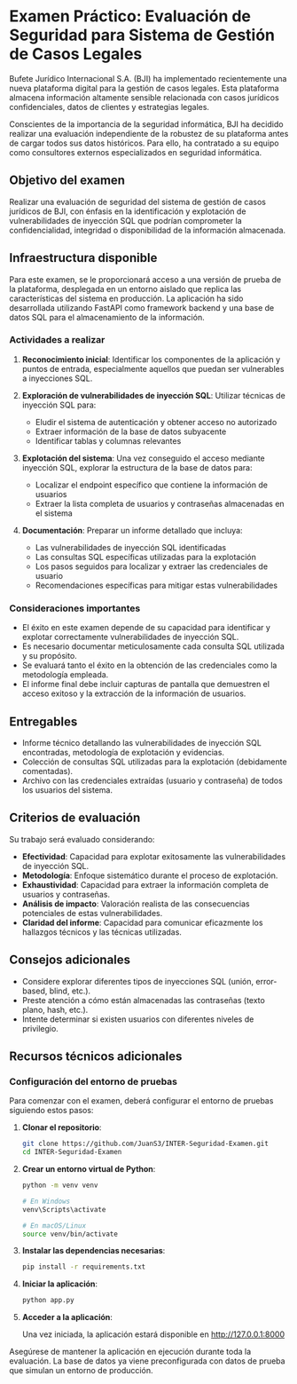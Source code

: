 # Examen Práctico: Evaluación de Seguridad para Sistema de Gestión de Casos Legales

Bufete Jurídico Internacional S.A. (BJI) ha implementado recientemente una nueva plataforma digital para la gestión de casos legales. Esta plataforma almacena información altamente sensible relacionada con casos jurídicos confidenciales, datos de clientes y estrategias legales.

Conscientes de la importancia de la seguridad informática, BJI ha decidido realizar una evaluación independiente de la robustez de su plataforma antes de cargar todos sus datos históricos. Para ello, ha contratado a su equipo como consultores externos especializados en seguridad informática.

## Objetivo del examen

Realizar una evaluación de seguridad del sistema de gestión de casos jurídicos de BJI, con énfasis en la identificación y explotación de vulnerabilidades de inyección SQL que podrían comprometer la confidencialidad, integridad o disponibilidad de la información almacenada.

## Infraestructura disponible

Para este examen, se le proporcionará acceso a una versión de prueba de la plataforma, desplegada en un entorno aislado que replica las características del sistema en producción. La aplicación ha sido desarrollada utilizando FastAPI como framework backend y una base de datos SQL para el almacenamiento de la información.

### Actividades a realizar

1. **Reconocimiento inicial**: Identificar los componentes de la aplicación y puntos de entrada, especialmente aquellos que puedan ser vulnerables a inyecciones SQL.

2. **Exploración de vulnerabilidades de inyección SQL**: Utilizar técnicas de inyección SQL para:
   * Eludir el sistema de autenticación y obtener acceso no autorizado
   * Extraer información de la base de datos subyacente
   * Identificar tablas y columnas relevantes

3. **Explotación del sistema**: Una vez conseguido el acceso mediante inyección SQL, explorar la estructura de la base de datos para:
   * Localizar el endpoint específico que contiene la información de usuarios
   * Extraer la lista completa de usuarios y contraseñas almacenadas en el sistema

4. **Documentación**: Preparar un informe detallado que incluya:
   * Las vulnerabilidades de inyección SQL identificadas
   * Las consultas SQL específicas utilizadas para la explotación
   * Los pasos seguidos para localizar y extraer las credenciales de usuario
   * Recomendaciones específicas para mitigar estas vulnerabilidades

### Consideraciones importantes

* El éxito en este examen depende de su capacidad para identificar y explotar correctamente vulnerabilidades de inyección SQL.
* Es necesario documentar meticulosamente cada consulta SQL utilizada y su propósito.
* Se evaluará tanto el éxito en la obtención de las credenciales como la metodología empleada.
* El informe final debe incluir capturas de pantalla que demuestren el acceso exitoso y la extracción de la información de usuarios.

## Entregables

* Informe técnico detallando las vulnerabilidades de inyección SQL encontradas, metodología de explotación y evidencias.
* Colección de consultas SQL utilizadas para la explotación (debidamente comentadas).
* Archivo con las credenciales extraídas (usuario y contraseña) de todos los usuarios del sistema.

## Criterios de evaluación

Su trabajo será evaluado considerando:

* **Efectividad**: Capacidad para explotar exitosamente las vulnerabilidades de inyección SQL.
* **Metodología**: Enfoque sistemático durante el proceso de explotación.
* **Exhaustividad**: Capacidad para extraer la información completa de usuarios y contraseñas.
* **Análisis de impacto**: Valoración realista de las consecuencias potenciales de estas vulnerabilidades.
* **Claridad del informe**: Capacidad para comunicar eficazmente los hallazgos técnicos y las técnicas utilizadas.

## Consejos adicionales

* Considere explorar diferentes tipos de inyecciones SQL (unión, error-based, blind, etc.).
* Preste atención a cómo están almacenadas las contraseñas (texto plano, hash, etc.).
* Intente determinar si existen usuarios con diferentes niveles de privilegio.

## Recursos técnicos adicionales

### Configuración del entorno de pruebas

Para comenzar con el examen, deberá configurar el entorno de pruebas siguiendo estos pasos:

1. **Clonar el repositorio**:

   ```bash
   git clone https://github.com/JuanS3/INTER-Seguridad-Examen.git
   cd INTER-Seguridad-Examen
   ```

2. **Crear un entorno virtual de Python**:

   ```bash
   python -m venv venv

   # En Windows
   venv\Scripts\activate

   # En macOS/Linux
   source venv/bin/activate
   ```

3. **Instalar las dependencias necesarias**:

   ```bash
   pip install -r requirements.txt
   ```

4. **Iniciar la aplicación**:

   ```bash
   python app.py
   ```

5. **Acceder a la aplicación**:

   Una vez iniciada, la aplicación estará disponible en <http://127.0.0.1:8000>

Asegúrese de mantener la aplicación en ejecución durante toda la evaluación. La base de datos ya viene preconfigurada con datos de prueba que simulan un entorno de producción.
